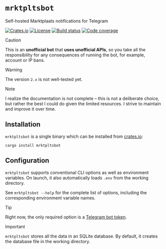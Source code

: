 # `mrktpltsbot`

Self-hosted Marktplaats notifications for Telegram

[![Crates.io](https://img.shields.io/crates/v/mrktpltsbot?logo=rust&style=for-the-badge)](https://crates.io/crates/mrktpltsbot)
[![License](https://img.shields.io/crates/l/mrktpltsbot?style=for-the-badge)](LICENSE)
[![Build status](https://img.shields.io/github/actions/workflow/status/eigenein/mrktpltsbot/check.yaml?style=for-the-badge)](https://github.com/eigenein/mrktpltsbot/actions/workflows/check.yaml)
[![Code coverage](https://img.shields.io/codecov/c/github/eigenein/mrktpltsbot?style=for-the-badge)
](https://app.codecov.io/gh/eigenein/mrktpltsbot)

> [!CAUTION]
> This is an **unofficial bot** that **uses unofficial APIs**,
> so you take all the responsibility for any consequences of running the bot,
> for example, account or IP bans.

> [!WARNING]
> The version `2.x` is not well-tested yet.

> [!NOTE]
> I realize the documentation is not complete – this is not a deliberate choice,
> but rather the best I could do given the limited resources.
> I strive to maintain and improve it over time.

## Installation

`mrktpltsbot` is a single binary which can be installed from [crates.io](https://crates.io/crates/mrktpltsbot):

```shell
cargo install mrktpltsbot
```

## Configuration

`mrktpltsbot` supports conventional CLI options as well as environment variables.
On launch, it also automatically loads `.env` from the working directory.

See `mrktpltsbot --help` for the complete list of options,
including the corresponding environment variable names.

> [!TIP]
> Right now, the only required option is a
> [Telegram bot token](https://core.telegram.org/bots/api#authorizing-your-bot).

> [!IMPORTANT]
> `mrktpltsbot` stores all the data in an SQLite database.
> By default, it creates the database file in the working directory.
